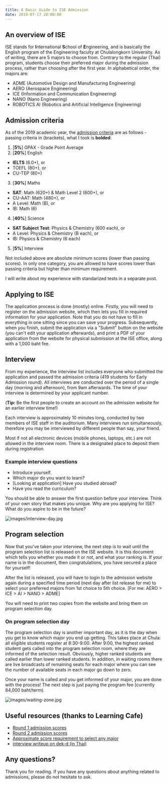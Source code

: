 ```yaml
---
title: A Basic Guide to ISE Admission
date: 2019-07-17 20:00:00
---
```


## An overview of ISE
ISE stands for **I**nternational **S**chool of **E**ngineering, and is basically the English program of the Engineering faculty at Chulalongkorn University. As of writing, there are 5 majors to choose from. Contrary to the regular (Thai) program, students choose their preferred major during the admission process, rather than choosing after the first year. In alphabetical order, the majors are:

* ADME (Automotive Design and Manufacturing Engineering)
* AERO (Aerospace Engineering)
* ICE (Information and Communication Engineering)
* NANO (Nano Engineering)
* ROBOTICS AI (Robotics and Artificial Intelligence Engineering)

## Admission criteria
As of the 2019 academic year, the [admission criteria](http://www.ise.eng.chula.ac.th/document/Admission/Admission_Criteria_2019.pdf) are as follows - passing criteria in (brackets), what I took is **bolded**:

1. [**5%**] GPAX - Grade Point Average
2. [**20%**] English
  * **IELTS** (6.0+), or
  * TOEFL (80+), or
  * CU-TEP (80+)
3. [**30%**] Maths
  * **SAT**: Math (620+) & Math Level 2 (600+), or
  * CU-AAT: Math (480+), or
  * A Level: Math (B), or
  * IB: Math (6)
4. [**40%**] Science
  * **SAT Subject Test**: Physics & Chemistry (600 each), or
  * A Level: Physics & Chemistry (B each), or
  * IB: Physics & Chemistry (6 each)
5. [**5%**] Interview

Not included above are absolute minimum scores (lower than passing scores). In only one category, you are allowed to have scores lower than passing criteria but higher than minimum requirement.

I will write about my experience with standarized tests in a separate post.

## Applying to ISE
The application process is done (mostly) online. Firstly, you will need to register on the admission website, which then lets you fill in required information for your application. Note that you do not have to fill in everything in one sitting since you can save your progress. Subsequently, when you finish, submit the application via a "Submit" button on the website (you can't edit your application afterwards), and print a PDF of your application from the website for physical submission at the ISE office, along with a 1,000 baht fee.

## Interview
From my experience, the interview list includes everyone who submitted the application and passed the admission criteria (419 students for Early Admission round). All interviews are conducted over the period of a single day (morning and afternoon), from 9am afterwards. The time of your interview is determined by your applicant number.

(**Tip:** Be the first people to create an account on the admission website for an earlier interview time!)

Each interview is approximately 10 minutes long, conducted by two members of ISE staff in the auditorium. Many interviews run simultaneously, therefore you may be interviewed by different people than say, your friend.

Most if not all electronic devices (mobile phones, laptops, etc.) are not allowed in the interview room. There is a designated place to deposit them during registration.

### Example interview questions
* Introduce yourself.
* Which major do you want to learn?
* [Looking at application] Have you studied abroad?
* Have you read the curriculum?

You should be able to answer the first question before your interview. Think of your own story that makes you unique. Why are you applying for ISE? What do you aspire to be in the future?

![images/interview-day.jpg]()

## Program selection
Now that you've taken your interview, the next step is to wait until the program selection list is released on the ISE website. It is this document which tells you whether you made it or not, and what your ranking is. If your name is in the document, then congratulations, you have secured a place for yourself!

After the list is released, you will have to login to the admission website again during a specified time period (next day after list release for me) to select your preferred majors from 1st choice to 5th choice. [For me: AERO > ICE > AI > NANO > ADME]

You will need to print two copies from the website and bring them on program selection day.

### On program selection day
The program selection day is another important day, as it is the day when you get to know which major you end up getting. This takes place at Chula: all eligible students register at 8:30-9:00. After 9:00, the highest ranked student gets called into the program selection room, where they are informed of the selection result. Obviously, higher ranked students are called earlier than lower ranked students. In addition, in waiting rooms there are live broadcasts of remaining seats for each major where you can see the number of available seats in each major go down to zero.

Once your name is called and you get informed of your major, you are done with the process! The next step is just paying the program fee (currently 84,000 baht/term).

![images/waiting-zone.jpg]()

## Useful resources (thanks to Learning Cafe)
* [Round 1 admission scores](https://www.facebook.com/LearningCafebydom9914/posts/985085548343687)
* [Round 2 admission scores](https://www.facebook.com/LearningCafebydom9914/posts/1038408659678042)
* [Approximate score requirement to select any major](https://www.facebook.com/LearningCafebydom9914/posts/1043175002534741)
* [interview writeup on dek-d (in Thai)](https://www.dek-d.com/board/view/3906604/)

## Any questions?
Thank you for reading. If you have any questions about anything related to admissions, please do not hesitate to ask.
